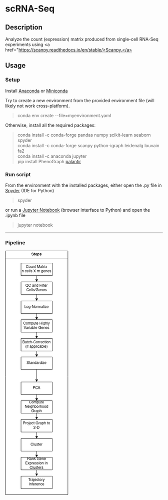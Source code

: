 # scRNA-Seq  
## Description  
Analyze the count (expression) matrix produced from single-cell RNA-Seq experiments using <a href="https://scanpy.readthedocs.io/en/stable/>Scanpy.</a>    

## Usage  
### Setup  
Install <a href="https://www.anaconda.com/">Anaconda</a> or <a href="https://docs.conda.io/en/latest/miniconda.html">Miniconda</a>  

Try to create a new environment from the provided environment file (will likely not work cross-platform).  
> conda env create --file=myenvironment.yaml  

Otherwise, install all the required packages:  
> conda install -c conda-forge pandas numpy scikit-learn seaborn spyder  
> conda install -c conda-forge scanpy python-igraph leidenalg louvain fa2  
> conda install -c anaconda jupyter  
> pip install PhenoGraph <a href="https://github.com/dpeerlab/Palantir/">palantir</a>  

### Run script  
From the environment with the installed packages, either open the .py file in <a href="https://www.spyder-ide.org/">Spyder</a> (IDE for Python)  
> spyder  

or run a <a href="https://jupyter.org/">Jupyter Notebook</a> (browser interface to Python) and open the .ipynb file  
> jupyter notebook
___
### Pipeline  
<img src="scRNASeq_pipeline.png" alt="scRNA-Seq Pipeline">  
